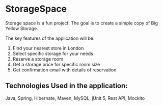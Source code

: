 # StorageSpace

Storage space is a fun project. The goal is to create a simple copy of Big Yellow Storage.

The key features of the application will be:

1. Find your nearest store in London
2. Select specific storage for your needs
3. Reserve a storage room
4. Get a storage price for specific room size
5. Get confirmation email with details of reservation

## Technologies Used in the application:
Java, Spring, Hibernate, Maven, MySQL, jUnit 5, Rest API, Mockito
